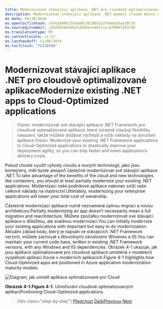 ```yaml
---
title: Modernizovat stávající aplikace .NET pro cloudově optimalizované aplikace
description: Modernizovat stávající aplikace .NET pomocí cloudu Azure a kontejnerů Windows.
ms.date: 04/28/2018
ms.openlocfilehash: cd7e2886b135eb89c381965a327b6e62baa39736
ms.sourcegitcommit: 22be09204266253d45ece46f51cc6f080f2b3fd6
ms.translationtype: MT
ms.contentlocale: cs-CZ
ms.lasthandoff: 11/08/2019
ms.locfileid: "72318588"
---
```

# <a name="modernize-existing-net-apps-to-cloud-optimized-applications"></a><span data-ttu-id="01935-103">Modernizovat stávající aplikace .NET pro cloudově optimalizované aplikace</span><span class="sxs-lookup"><span data-stu-id="01935-103">Modernize existing .NET apps to Cloud-Optimized applications</span></span>

> <span data-ttu-id="01935-104">Vision: modernizovat své stávající aplikace .NET Framework pro cloudově optimalizované aplikace, které výrazně zlepšují flexibilitu nasazení, takže můžete dodávat rychlejší a nižší náklady na doručení aplikace.</span><span class="sxs-lookup"><span data-stu-id="01935-104">Vision: Modernize your existing .NET Framework applications to Cloud-Optimized applications to drastically improve your deployment agility, so you can ship faster and lower application’s delivery costs.</span></span>

<span data-ttu-id="01935-105">Pokud chcete využít výhody cloudu a nových technologií, jako jsou kontejnery, měli byste alespoň částečně modernizovat své stávající aplikace .NET.</span><span class="sxs-lookup"><span data-stu-id="01935-105">To take advantage of the benefits of the cloud and new technologies like containers, you should at least partially modernize your existing .NET applications.</span></span> <span data-ttu-id="01935-106">Modernizaci vaše podnikové aplikace nakonec sníží vaše celkové náklady na vlastnictví.</span><span class="sxs-lookup"><span data-stu-id="01935-106">Ultimately, modernizing your enterprise applications will lower your total cost of ownership.</span></span>

<span data-ttu-id="01935-107">Částečně modernizaci aplikace nutně neznamená úplnou migraci a novou architekturu.</span><span class="sxs-lookup"><span data-stu-id="01935-107">Partially modernizing an app doesn’t necessarily mean a full migration and rearchitecture.</span></span> <span data-ttu-id="01935-108">Můžete zpočátku modernizovat své stávající aplikace s důležitou, ale snadnou modernizací.</span><span class="sxs-lookup"><span data-stu-id="01935-108">You can initially modernize your existing applications with important but easy to do modernization.</span></span> <span data-ttu-id="01935-109">Aktuální základ kódu, který je napsán ve stávajících .NET Framework verzích, můžete zachovat s libovolnými závislostmi Windows a IIS.</span><span class="sxs-lookup"><span data-stu-id="01935-109">You can maintain your current code base, written in existing .NET Framework versions, with any Windows and IIS dependencies.</span></span> <span data-ttu-id="01935-110">Obrázek 4-1 ukazuje, jak jsou aplikace optimalizované pro cloudové aplikace umístěné v modelech vyspělosti aplikací Azure v moderních aplikacích.</span><span class="sxs-lookup"><span data-stu-id="01935-110">Figure 4-1 highlights how Cloud-Optimized apps are positioned in Azure application modernization maturity models.</span></span>

![Diagram, jak umístit aplikace optimalizované pro Cloud](./media/index/position-cloud-optimized-application.png)

<span data-ttu-id="01935-112">**Obrázek 4-1.**</span><span class="sxs-lookup"><span data-stu-id="01935-112">**Figure 4-1.**</span></span> <span data-ttu-id="01935-113">Umísťování cloudově optimalizovaných aplikací</span><span class="sxs-lookup"><span data-stu-id="01935-113">Positioning Cloud-Optimized applications</span></span>

>[!div class="step-by-step"]
><span data-ttu-id="01935-114">[Předchozí](../migrate-your-relational-databases-to-azure.md)
>[Další](reasons-to-modernize-existing-net-apps-to-cloud-optimized-applications.md)</span><span class="sxs-lookup"><span data-stu-id="01935-114">[Previous](../migrate-your-relational-databases-to-azure.md)
[Next](reasons-to-modernize-existing-net-apps-to-cloud-optimized-applications.md)</span></span>
